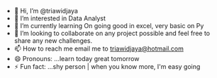 - 👋 Hi, I’m @triawidjaya
- 👀 I’m interested in Data Analyst
- 🌱 I’m currently learning On going good in excel, very basic on Py
- 💞️ I’m looking to collaborate on any project possible and feel free to share any new challenges.
- 📫 How to reach me email me to triawidjaya@hotmail.com
- 😄 Pronouns: ...learn today great tomorrow
- ⚡ Fun fact: ...shy person | when you know more, I'm easy going

<!---
triawidjaya/triawidjaya is a ✨ special ✨ repository because its `README.md` (this file) appears on your GitHub profile.
You can click the Preview link to take a look at your changes.
--->
